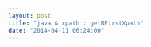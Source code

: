 ```yaml
---
layout: post
title: "java & xpath : getNFirstXpath"
date: "2014-04-11 06:24:00"
---
```

<script src="http://pastebin.com/embed_js.php?i=UgrUhKtT"></script><br /><br /><script src="http://pastebin.com/embed_js.php?i=yySw5sRE"></script>
